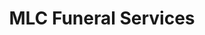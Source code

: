 ---
title: "MLC Funeral Services"
url: /bexhill-on-sea/mlc-funeral-services/
shop: funeral directors
---
